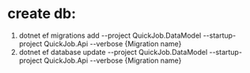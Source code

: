 # create db:
1. dotnet ef migrations add --project QuickJob.DataModel --startup-project QuickJob.Api --verbose {Migration name}
2. dotnet ef database update --project QuickJob.DataModel --startup-project QuickJob.Api --verbose {Migration name}

